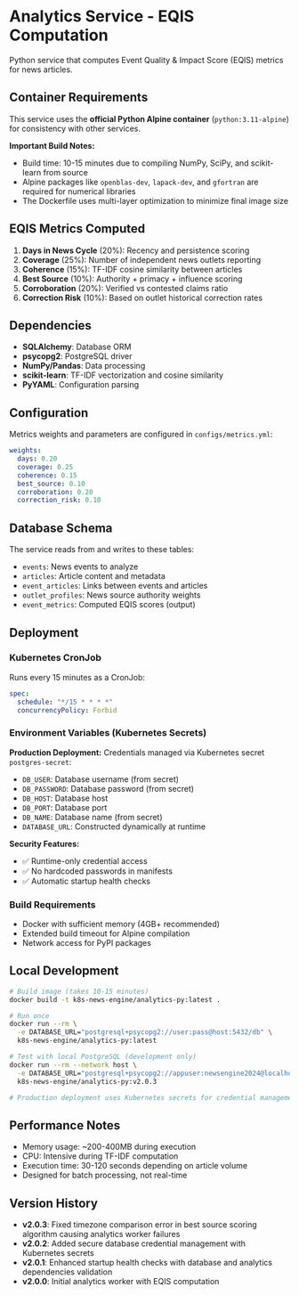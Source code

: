 # Analytics Service - EQIS Computation

Python service that computes Event Quality & Impact Score (EQIS) metrics for news articles.

## Container Requirements

This service uses the **official Python Alpine container** (`python:3.11-alpine`) for consistency with other services.

**Important Build Notes:**
- Build time: 10-15 minutes due to compiling NumPy, SciPy, and scikit-learn from source
- Alpine packages like `openblas-dev`, `lapack-dev`, and `gfortran` are required for numerical libraries
- The Dockerfile uses multi-layer optimization to minimize final image size

## EQIS Metrics Computed

1. **Days in News Cycle** (20%): Recency and persistence scoring
2. **Coverage** (25%): Number of independent news outlets reporting
3. **Coherence** (15%): TF-IDF cosine similarity between articles
4. **Best Source** (10%): Authority + primacy + influence scoring  
5. **Corroboration** (20%): Verified vs contested claims ratio
6. **Correction Risk** (10%): Based on outlet historical correction rates

## Dependencies

- **SQLAlchemy**: Database ORM
- **psycopg2**: PostgreSQL driver
- **NumPy/Pandas**: Data processing
- **scikit-learn**: TF-IDF vectorization and cosine similarity
- **PyYAML**: Configuration parsing

## Configuration

Metrics weights and parameters are configured in `configs/metrics.yml`:

```yaml
weights:
  days: 0.20
  coverage: 0.25
  coherence: 0.15
  best_source: 0.10
  corroboration: 0.20
  correction_risk: 0.10
```

## Database Schema

The service reads from and writes to these tables:
- `events`: News events to analyze
- `articles`: Article content and metadata
- `event_articles`: Links between events and articles
- `outlet_profiles`: News source authority weights
- `event_metrics`: Computed EQIS scores (output)

## Deployment

### Kubernetes CronJob
Runs every 15 minutes as a CronJob:

```yaml
spec:
  schedule: "*/15 * * * *"
  concurrencyPolicy: Forbid
```

### Environment Variables (Kubernetes Secrets)
**Production Deployment:**
Credentials managed via Kubernetes secret `postgres-secret`:
- `DB_USER`: Database username (from secret)
- `DB_PASSWORD`: Database password (from secret)  
- `DB_HOST`: Database host
- `DB_PORT`: Database port
- `DB_NAME`: Database name (from secret)
- `DATABASE_URL`: Constructed dynamically at runtime

**Security Features:**
- ✅ Runtime-only credential access
- ✅ No hardcoded passwords in manifests
- ✅ Automatic startup health checks

### Build Requirements
- Docker with sufficient memory (4GB+ recommended)
- Extended build timeout for Alpine compilation
- Network access for PyPI packages

## Local Development

```bash
# Build image (takes 10-15 minutes)
docker build -t k8s-news-engine/analytics-py:latest .

# Run once
docker run --rm \
  -e DATABASE_URL="postgresql+psycopg2://user:pass@host:5432/db" \
  k8s-news-engine/analytics-py:latest

# Test with local PostgreSQL (development only)
docker run --rm --network host \
  -e DATABASE_URL="postgresql+psycopg2://appuser:newsengine2024@localhost:5432/newsdb" \
  k8s-news-engine/analytics-py:v2.0.3

# Production deployment uses Kubernetes secrets for credential management
```

## Performance Notes

- Memory usage: ~200-400MB during execution
- CPU: Intensive during TF-IDF computation
- Execution time: 30-120 seconds depending on article volume
- Designed for batch processing, not real-time

## Version History

- **v2.0.3**: Fixed timezone comparison error in best source scoring algorithm causing analytics worker failures
- **v2.0.2**: Added secure database credential management with Kubernetes secrets
- **v2.0.1**: Enhanced startup health checks with database and analytics dependencies validation
- **v2.0.0**: Initial analytics worker with EQIS computation